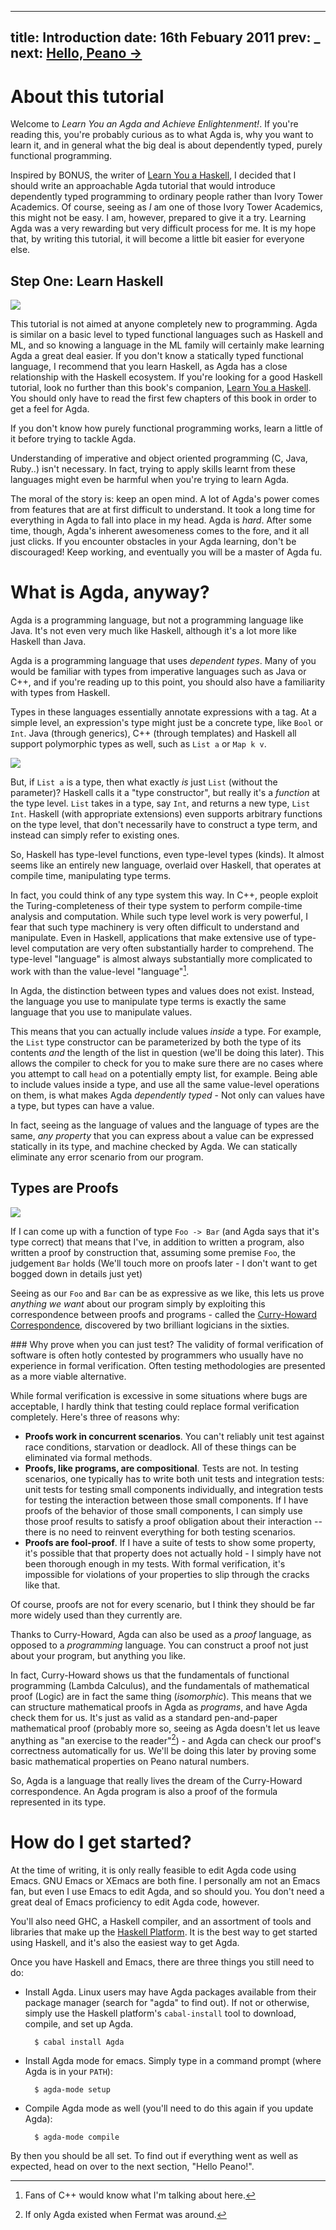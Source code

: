 -----
title: Introduction
date: 16th Febuary 2011
prev: _
next: <a href="peano.html">Hello, Peano → </a>
-----

About this tutorial
===================

Welcome to *Learn You an Agda and Achieve Enlightenment!*. If you're reading this, 
you're probably curious as to what Agda is, why you want to learn it, and in general what 
the big deal is about dependently typed, purely functional programming.

Inspired by BONUS, the writer of [Learn You a Haskell](http://learnyouahaskell.com), I decided
that I should write an approachable Agda tutorial that would introduce dependently typed
programming to ordinary people rather than Ivory Tower Academics. Of course, seeing as
*I* am one of those Ivory Tower Academics, this might not be easy. I am, however, prepared
to give it a try. Learning Agda was a very rewarding but very difficult process for me. It
is my hope that, by writing this tutorial, it will become a little bit easier for everyone
else.

Step One: Learn Haskell
-----------------------

<img class='img left' src='/static/koala.png' />

This tutorial is not aimed at anyone completely new to programming. Agda is similar on
a basic level to typed functional languages such as Haskell and ML, and so knowing a 
language in the ML family will certainly make learning Agda a great deal easier. If you
don't know a statically typed functional language, I recommend that you learn Haskell,
as Agda has a close relationship with the Haskell ecosystem. If you're looking for a good
Haskell tutorial, look no further than this book's companion, [Learn You a Haskell](http://learnyouahaskell.com).
You should only have to read the first few chapters of this book in order to get a feel
for Agda.

If you don't know how purely functional programming works, learn a little of it before 
trying to tackle Agda.

Understanding of imperative and object oriented programming (C, Java, Ruby..) isn't
necessary. In fact, trying to apply skills learnt from these languages might even be
harmful when you're trying to learn Agda.

The moral of the story is: keep an open mind. A lot of Agda's power comes from features 
that are at first difficult to understand. It took a long time for everything in Agda 
to fall into place in my head. Agda is *hard*. After some time, though, Agda's inherent
awesomeness comes to the fore, and it all just clicks. If you encounter 
obstacles in your Agda learning, don't be discouraged! Keep working, and eventually 
you will be a master of Agda fu.

What is Agda, anyway?
=====================

Agda is a programming language, but not a programming language like Java. It's not 
even very much like Haskell, although it's a lot more like Haskell than Java. 

Agda is a programming language that uses *dependent types*. Many of you would
be familiar with types from imperative languages such as Java or C++, and if you're
reading up to this point, you should also have a familiarity with types from
Haskell.

Types in these languages essentially annotate expressions with a tag. At a simple level,
an expression's type might just be a concrete type, like `Bool` or `Int`. Java (through
generics), C++ (through templates) and Haskell all support polymorphic types as well,
such as `List a` or `Map k v`.

<img class='img right' src='/static/types.png' />

But, if `List a` is a type, then what exactly *is* just `List` (without the parameter)? 
Haskell calls it a "type constructor", but really it's a *function* at the type level. `List` takes in a type, say `Int`,
and returns a new type, `List Int`. Haskell (with appropriate extensions) even supports arbitrary functions on the 
type level, that don't necessarily have to construct a type term, and instead can simply refer to existing ones.

So, Haskell has type-level functions, even type-level types (kinds). It almost seems like
an entirely new language, overlaid over Haskell, that operates at compile time, manipulating 
type terms. 

In fact, you could think of any type system this way. In C++, people exploit the Turing-completeness
of their type system to perform compile-time analysis and computation. While such type level work
is very powerful, I fear that such type machinery is
very often difficult to understand and manipulate. Even in Haskell, applications that make
extensive use of type-level computation are very often substantially harder to comprehend. 
The type-level "language" is almost always substantially more complicated to work with than the value-level "language"[^1].

In Agda, the distinction between types and values does not exist. Instead, the language you
use to manipulate type terms is exactly the same language that you use to manipulate values.

This means that you can actually include values *inside* a type. For example, the `List`
type constructor can be parameterized by both the type of its contents *and* the length of 
the list in question (we'll be doing this later). This allows the compiler to check for you
to make sure there are no cases where you attempt to call `head` on a potentially empty list,
for example. Being able to include values inside a type, and use all the same value-level operations
on them, is what makes Agda *dependently typed* - Not only can values have a type, 
but types can have a value.

In fact, seeing as the language of values and the language of types are the same, *any property*
that you can express about a value can be expressed statically in its type, and machine checked
by Agda. We can statically eliminate any error scenario from our program.

Types are Proofs
----------------

<img class='img right' src='/static/owl.png' />

If I can come up with a function of type `Foo -> Bar` (and Agda says that it's type correct)
that means that I've, in addition to written a program, also written a proof by construction
that, assuming some premise `Foo`, the judgement `Bar` holds (We'll touch more on proofs later - 
I don't want to get bogged down in details just yet)

Seeing as our `Foo` and `Bar` can be as expressive as we like, this lets us prove *anything we
want* about our program simply by exploiting this correspondence between proofs and programs -
called the [Curry-Howard Correspondence](http://en.wikipedia.org/wiki/Curry–Howard_correspondence),
discovered by two brilliant logicians in the sixties.

<div class="aside"> 
### Why prove when you can just test?
The validity of formal verification of software is often hotly contested by programmers who usually 
have no experience in formal verification. Often testing methodologies are presented as a more viable
alternative.

While formal verification is excessive in some situations where bugs are acceptable, I hardly think
that testing could replace formal verification completely. Here's three of reasons why:

 * **Proofs work in concurrent scenarios**. You can't reliably unit test against race conditions, starvation 
    or deadlock. All of these things can be eliminated via formal methods.
 * **Proofs, like programs, are compositional**. Tests are not. In testing scenarios, one typically has to
   write both unit tests and integration tests: unit tests for testing small components individually,
   and integration tests for testing the interaction between those small components. If I have proofs
   of the behavior of those small components, I can simply use those proof results to satisfy a proof
   obligation about their interaction -- there is no need to reinvent everything for both testing
   scenarios.
 * **Proofs are fool-proof**. If I have a suite of tests to show some property, it's possible that that
   property does not actually hold - I simply have not been thorough enough in my tests. With formal
   verification, it's impossible for violations of your properties to slip through the cracks like that.


Of course, proofs are not for every scenario, but I think they should be far more widely used than they
currently are.

</div>

Thanks to Curry-Howard, Agda can also be used as a *proof* language, as opposed to a *programming*
language. You can construct a proof not just about your program, but anything you like.

In fact, Curry-Howard shows us that the fundamentals of functional programming (Lambda Calculus), 
and the fundamentals of mathematical proof (Logic) are in fact the same thing (*isomorphic*). This
means that we can structure mathematical proofs in Agda as *programs*, and have Agda check them
for us. It's just as valid as a standard pen-and-paper mathematical proof (probably more so, seeing
as Agda doesn't let us leave anything as "an exercise to the reader"[^2]) - and Agda can check
our proof's correctness automatically for us. We'll be doing this later by proving some basic 
mathematical properties on Peano natural numbers.

So, Agda is a language that really lives the dream of the Curry-Howard correspondence. An Agda
program is also a proof of the formula represented in its type.

How do I get started?
=====================

At the time of writing, it is only really feasible to edit Agda code using Emacs. GNU Emacs or XEmacs
are both fine. I personally am not an Emacs fan, but even I use Emacs to edit Agda, and so should you.
You don't need a great deal of Emacs proficiency to edit Agda code, however.

You'll also need GHC, a Haskell compiler, and an assortment of tools and libraries that make up the
[Haskell Platform](http://hackage.haskell.org/platform/). It is the best way to get started using
Haskell, and it's also the easiest way to get Agda.

Once you have Haskell and Emacs, there are three things you still need to do:

* Install Agda. Linux users may have Agda packages available from their package manager (search for
  "agda" to find out). If not or otherwise, simply use the Haskell platform's `cabal-install` tool
  to download, compile, and set up Agda.

        $ cabal install Agda

* Install Agda mode for emacs. Simply type in a command prompt (where Agda is in your `PATH`):

        $ agda-mode setup

* Compile Agda mode as well (you'll need to do this again if you update Agda):

        $ agda-mode compile

By then you should be all set. To find out if everything went as well as expected, head on over
to the next section, "Hello Peano!".

[^1]: Fans of C++ would know what I'm talking about here.
[^2]: If only Agda existed when Fermat was around.












